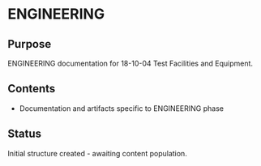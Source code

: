 # ENGINEERING

## Purpose
ENGINEERING documentation for 18-10-04 Test Facilities and Equipment.

## Contents
- Documentation and artifacts specific to ENGINEERING phase

## Status
Initial structure created - awaiting content population.
